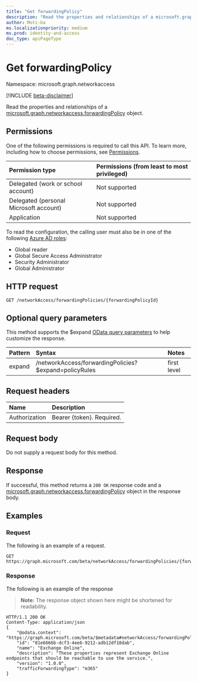 ```yaml
---
title: "Get forwardingPolicy"
description: "Read the properties and relationships of a microsoft.graph.networkaccess.forwardingPolicy object."
author: Moti-ba
ms.localizationpriority: medium
ms.prod: identity-and-access
doc_type: apiPageType
---
```


# Get forwardingPolicy
Namespace: microsoft.graph.networkaccess

[!INCLUDE [beta-disclaimer](../../includes/beta-disclaimer.md)]

Read the properties and relationships of a [microsoft.graph.networkaccess.forwardingPolicy](../resources/networkaccess-forwardingpolicy.md) object.

## Permissions
One of the following permissions is required to call this API. To learn more, including how to choose permissions, see [Permissions](/graph/permissions-reference).

|Permission type|Permissions (from least to most privileged)|
|:---|:---|
|Delegated (work or school account)|Not supported|
|Delegated (personal Microsoft account)|Not supported|
|Application|Not supported|

To read the configuration, the calling user must also be in one of the following [Azure AD roles](https://learn.microsoft.com/azure/active-directory/roles/permissions-reference):

* Global reader
* Global Secure Access Administrator
* Security Administrator
* Global Administrator

## HTTP request

<!-- {
  "blockType": "ignored"
}
-->
``` http
GET /networkAccess/forwardingPolicies/{forwardingPolicyId}
```

## Optional query parameters
This method supports the $expand [OData query parameters](https://learn.microsoft.com/en-us/graph/query-parameters) to help customize the response.

|Pattern|Syntax|Notes
|:---|:---|:---|
|expand|/networkAccess/forwardingPolicies?$expand=policyRules	|first level|


## Request headers
|Name|Description|
|:---|:---|
|Authorization|Bearer {token}. Required.|

## Request body
Do not supply a request body for this method.

## Response

If successful, this method returns a `200 OK` response code and a [microsoft.graph.networkaccess.forwardingPolicy](../resources/networkaccess-forwardingpolicy.md) object in the response body.

## Examples

### Request
The following is an example of a request.
<!-- {
  "blockType": "request",
  "name": "get_forwardingpolicy"
}
-->
``` http
GET https://graph.microsoft.com/beta/networkAccess/forwardingPolicies/{forwardingPolicyId}
```


### Response
The following is an example of the response
>**Note:** The response object shown here might be shortened for readability.
<!-- {
  "blockType": "response",
  "truncated": true,
  "@odata.type": "microsoft.graph.networkaccess.forwardingPolicy"
}
-->
``` http
HTTP/1.1 200 OK
Content-Type: application/json
{
    "@odata.context": "https://graph.microsoft.com/beta/$metadata#networkAccess/forwardingPolicies/$entity",
    "id": "81e6666b-dcf3-4ee6-9212-adb12df18dab",
    "name": "Exchange Online",
    "description": "These properties represent Exchange Online endpoints that should be reachable to use the service.",
    "version": "1.0.0",
    "trafficForwardingType": "m365"
}
```


